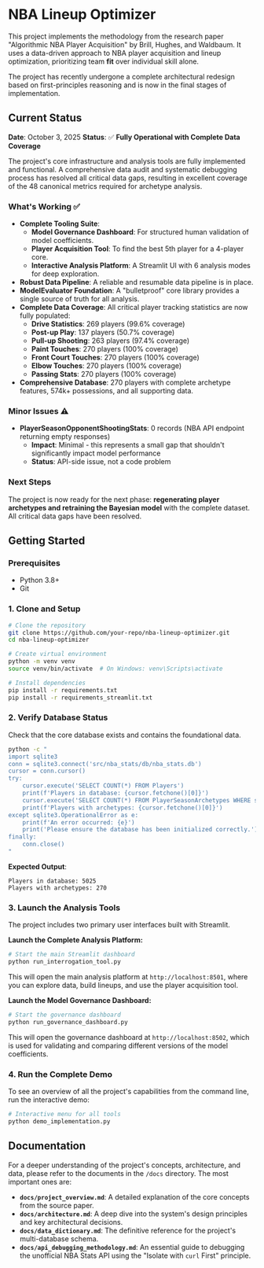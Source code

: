 # NBA Lineup Optimizer

This project implements the methodology from the research paper "Algorithmic NBA Player Acquisition" by Brill, Hughes, and Waldbaum. It uses a data-driven approach to NBA player acquisition and lineup optimization, prioritizing team **fit** over individual skill alone.

The project has recently undergone a complete architectural redesign based on first-principles reasoning and is now in the final stages of implementation.

## Current Status

**Date**: October 3, 2025
**Status**: ✅ **Fully Operational with Complete Data Coverage**

The project's core infrastructure and analysis tools are fully implemented and functional. A comprehensive data audit and systematic debugging process has resolved all critical data gaps, resulting in excellent coverage of the 48 canonical metrics required for archetype analysis.

### What's Working ✅

*   **Complete Tooling Suite**:
    *   **Model Governance Dashboard**: For structured human validation of model coefficients.
    *   **Player Acquisition Tool**: To find the best 5th player for a 4-player core.
    *   **Interactive Analysis Platform**: A Streamlit UI with 6 analysis modes for deep exploration.
*   **Robust Data Pipeline**: A reliable and resumable data pipeline is in place.
*   **ModelEvaluator Foundation**: A "bulletproof" core library provides a single source of truth for all analysis.
*   **Complete Data Coverage**: All critical player tracking statistics are now fully populated:
    *   **Drive Statistics**: 269 players (99.6% coverage)
    *   **Post-up Play**: 137 players (50.7% coverage)
    *   **Pull-up Shooting**: 263 players (97.4% coverage)
    *   **Paint Touches**: 270 players (100% coverage)
    *   **Front Court Touches**: 270 players (100% coverage)
    *   **Elbow Touches**: 270 players (100% coverage)
    *   **Passing Stats**: 270 players (100% coverage)
*   **Comprehensive Database**: 270 players with complete archetype features, 574k+ possessions, and all supporting data.

### Minor Issues ⚠️

*   **PlayerSeasonOpponentShootingStats**: 0 records (NBA API endpoint returning empty responses)
    *   **Impact**: Minimal - this represents a small gap that shouldn't significantly impact model performance
    *   **Status**: API-side issue, not a code problem

### Next Steps

The project is now ready for the next phase: **regenerating player archetypes and retraining the Bayesian model** with the complete dataset. All critical data gaps have been resolved.

## Getting Started

### Prerequisites

*   Python 3.8+
*   Git

### 1. Clone and Setup

```bash
# Clone the repository
git clone https://github.com/your-repo/nba-lineup-optimizer.git
cd nba-lineup-optimizer

# Create virtual environment
python -m venv venv
source venv/bin/activate  # On Windows: venv\Scripts\activate

# Install dependencies
pip install -r requirements.txt
pip install -r requirements_streamlit.txt
```

### 2. Verify Database Status

Check that the core database exists and contains the foundational data.

```bash
python -c "
import sqlite3
conn = sqlite3.connect('src/nba_stats/db/nba_stats.db')
cursor = conn.cursor()
try:
    cursor.execute('SELECT COUNT(*) FROM Players')
    print(f'Players in database: {cursor.fetchone()[0]}')
    cursor.execute('SELECT COUNT(*) FROM PlayerSeasonArchetypes WHERE season = \"2024-25\"')
    print(f'Players with archetypes: {cursor.fetchone()[0]}')
except sqlite3.OperationalError as e:
    print(f'An error occurred: {e}')
    print('Please ensure the database has been initialized correctly.')
finally:
    conn.close()
"
```
**Expected Output**:
```
Players in database: 5025
Players with archetypes: 270
```

### 3. Launch the Analysis Tools

The project includes two primary user interfaces built with Streamlit.

**Launch the Complete Analysis Platform:**
```bash
# Start the main Streamlit dashboard
python run_interrogation_tool.py
```
This will open the main analysis platform at `http://localhost:8501`, where you can explore data, build lineups, and use the player acquisition tool.

**Launch the Model Governance Dashboard:**
```bash
# Start the governance dashboard
python run_governance_dashboard.py
```
This will open the governance dashboard at `http://localhost:8502`, which is used for validating and comparing different versions of the model coefficients.

### 4. Run the Complete Demo

To see an overview of all the project's capabilities from the command line, run the interactive demo:
```bash
# Interactive menu for all tools
python demo_implementation.py
```

## Documentation

For a deeper understanding of the project's concepts, architecture, and data, please refer to the documents in the `/docs` directory. The most important ones are:

*   **`docs/project_overview.md`**: A detailed explanation of the core concepts from the source paper.
*   **`docs/architecture.md`**: A deep dive into the system's design principles and key architectural decisions.
*   **`docs/data_dictionary.md`**: The definitive reference for the project's multi-database schema.
*   **`docs/api_debugging_methodology.md`**: An essential guide to debugging the unofficial NBA Stats API using the "Isolate with `curl` First" principle. 
